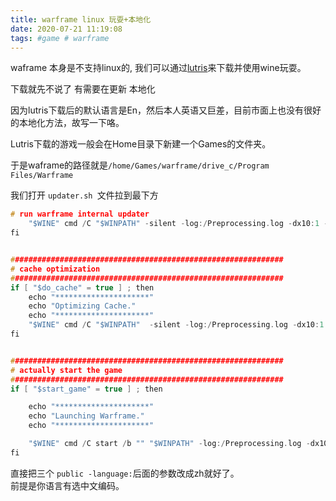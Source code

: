 ```yaml
---
title: warframe linux 玩耍+本地化
date: 2020-07-21 11:19:08
tags: #game # warframe
---
```


waframe 本身是不支持linux的, 我们可以通过[lutris](https://lutris.net/)来下载并使用wine玩耍。

下载就先不说了 有需要在更新
本地化

因为lutris下载后的默认语言是En，然后本人英语又巨差，目前市面上也没有很好的本地化方法，故写一下咯。

Lutris下载的游戏一般会在Home目录下新建一个Games的文件夹。

于是waframe的路径就是`/home/Games/warframe/drive_c/Program Files/Warframe`

我们打开 `updater.sh `文件拉到最下方


```C
# run warframe internal updater
	"$WINE" cmd /C "$WINPATH" -silent -log:/Preprocessing.log -dx10:1 -dx11:1 -threadedworker:1 -cluster:public -language:zh -applet:/EE/Types/Framework/ContentUpdate
fi


#############################################################
# cache optimization
#############################################################
if [ "$do_cache" = true ] ; then
	echo "*********************"
	echo "Optimizing Cache."
	echo "*********************"
	"$WINE" cmd /C "$WINPATH"  -silent -log:/Preprocessing.log -dx10:1 -dx11:1 -threadedworker:1 -cluster:public -language:zh -applet:/EE/Types/Framework/CacheDefraggerAsync /Tools/CachePlan.txt
fi


#############################################################
# actually start the game
#############################################################
if [ "$start_game" = true ] ; then

	echo "*********************"
	echo "Launching Warframe."
	echo "*********************"

	"$WINE" cmd /C start /b "" "$WINPATH" -log:/Preprocessing.log -dx10:1 -dx11:1 -threadedworker:1 -cluster:public -language:zh
fi
```

直接把三个 `public -language:`后面的参数改成zh就好了。  
前提是你语言有选中文编码。
